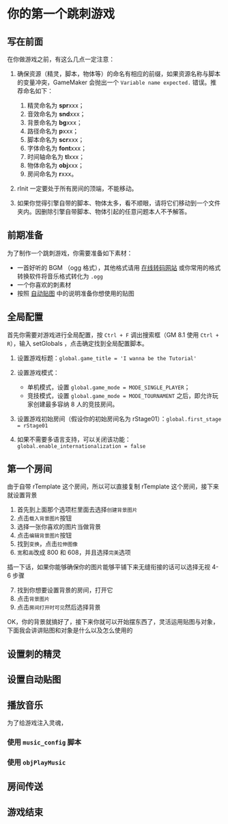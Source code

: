 # 你的第一个跳刺游戏

## 写在前面

在你做游戏之前，有这么几点一定注意：

1.  确保资源（精灵，脚本，物体等）的命名有相应的前缀，如果资源名称与脚本的变量冲突，GameMaker 会抛出一个 `Variable name expected.` 错误。推荐命名如下：

    1.  精灵命名为 **spr**xxx；
    2.  音效命名为 **snd**xxx；
    3.  背景命名为 **bg**xxx；
    4.  路径命名为 **p**xxx；
    5.  脚本命名为 **scr**xxx；
    6.  字体命名为 **font**xxx；
    7.  时间轴命名为 **tl**xxx；
    8.  物体命名为 **obj**xxx；
    9.  房间命名为 **r**xxx。

2.  rInit 一定要处于所有房间的顶端，不能移动。
3.  如果你觉得引擎自带的脚本、物体太多，看不顺眼，请将它们移动到一个文件夹内。因删除引擎自带脚本、物体引起的任意问题本人不予解答。

## 前期准备

为了制作一个跳刺游戏，你需要准备如下素材：

- 一首好听的 BGM （ogg 格式），其他格式请用 [在线转码网站](https://convertio.co/zh/audio-converter/) 或你常用的格式转换软件将音乐格式转化为 `.ogg`
- 一个你喜欢的刺素材
- 按照 [自动贴图](autotile.md) 中的说明准备你想使用的贴图

## 全局配置

首先你需要对游戏进行全局配置，按 `Ctrl + F` 调出搜索框（GM 8.1 使用 `Ctrl + R`），输入 setGlobals ，点击确定找到全局配置脚本。

1.  设置游戏标题：`global.game_title = 'I wanna be the Tutorial'`
2.  设置游戏模式：

    - 单机模式，设置 `global.game_mode = MODE_SINGLE_PLAYER`；
    - 竞技模式，设置 `global.game_mode = MODE_TOURNAMENT` 之后，即允许玩家创建最多容纳 8 人的竞技房间。

3.  设置游戏初始房间（假设你的初始房间名为 rStage01）：`global.first_stage = rStage01`
4.  如果不需要多语言支持，可以关闭该功能：`global.enable_internationalization = false`

## 第一个房间

由于自带 rTemplate 这个房间，所以可以直接复制 rTemplate 这个房间，接下来就设置背景

1.  首先到上面那个选项栏里面去选择`创建背景图片`
2.  点击`载入背景图片`按钮
3.  选择一张你喜欢的图片当做背景
4.  点击`编辑背景图片`按钮
5.  找到`变换`，点击`拉伸图像`
6.  `宽`和`高`改成 800 和 608，并且选择`完美`选项

插一下话，如果你能够确保你的图片能够平铺下来无缝衔接的话可以选择无视 4-6 步骤

7.  找到你想要设置背景的房间，打开它
8.  点击`背景图片`
9.  点击`房间打开时可见`然后选择背景

OK，你的背景就搞好了，接下来你就可以开始摆东西了，灵活运用贴图与对象，下面我会讲讲贴图和对象是什么以及怎么使用的

## 设置刺的精灵

## 设置自动贴图

## 播放音乐

为了给游戏注入灵魂，

### 使用 `music_config` 脚本

### 使用 `objPlayMusic`

## 房间传送

## 游戏结束
